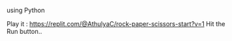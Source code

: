 using Python

Play it :
https://replit.com/@AthulyaC/rock-paper-scissors-start?v=1
Hit the Run button..